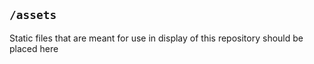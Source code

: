 ## `/assets`

Static files that are meant for use in display of this repository should be placed here